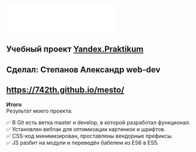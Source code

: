 ![Alt-mesto](./images/logo.svg)
## Учебный проект [Yandex.Praktikum](https://praktikum.yandex.ru/)
## Сделал: Степанов Александр web-dev
## **https://742th.github.io/mesto/**

**Итого**<br>
Результат моего проекта:

:white_check_mark: В Git есть ветка master и develop, в которой разработал функционал.<br>
:white_check_mark: Установлен вебпак для оптимизации картинкок и шрифтов.<br>
:white_check_mark: CSS-код минимизирован, проставлены вендорные префиксы.<br>
:white_check_mark: JS разбит на модули и переведён бабелем из ES6 в ES5.<br>
